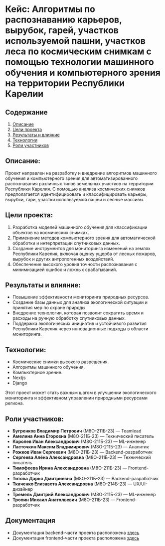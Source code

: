# Кейс: Алгоритмы по распознаванию карьеров, вырубок, гарей, участков используемой пашни, участков леса по космическим снимкам с помощью технологии машинного обучения и компьютерного зрения на территории Республики Карелии


## Содержание
  1. [Описание](#описание)
  2. [Цели проекта](#цели-проекта)
  3. [Результаты и влияние](#результаты-и-влияние)
  4. [Технологии](#технологии)
  5. [Роли участников](#роли-участников)


## Описание:
Проект направлен на разработку и внедрение алгоритмов машинного обучения и компьютерного зрения для автоматизированного распознавания различных типов земельных участков на территории Республики Карелия. С помощью анализа космических снимков предполагается идентифицировать и классифицировать карьеры, вырубки, гари, участки используемой пашни и лесные массивы.

## Цели проекта:
1. Разработка моделей машинного обучения для классификации объектов на космических снимках.
2. Применение методов компьютерного зрения для автоматической обработки и интерпретации спутниковых данных.
3. Создание инструментов для мониторинга изменений на землях Республики Карелия, включая оценку ущерба от лесных пожаров, вырубок и других антропогенных воздействий.
4. Обеспечение высокого уровня точности распознавания с минимизацией ошибок и ложных срабатываний.

## Результаты и влияние:
- Повышение эффективности мониторинга природных ресурсов.
- Создание базы данных для анализа экологической ситуации и принятия мер по охране природы.
- Внедрение технологии, которая позволит сократить время и расходы на ручную обработку спутниковых данных.
- Поддержка экологических инициатив и устойчивого развития Республики Карелия через инновационные подходы в области мониторинга.

## Технологии:
- Космические снимки высокого разрешения.
- Алгоритмы машинного обучения.
- Компьютерное зрение.
- Nextjs
- Django

Этот проект может стать важным шагом в улучшении экологического мониторинга и эффективном управлении природными ресурсами региона.

## Роли участников:
- **Бугренков Владимир Петрович** (М8О-211Б-23) — Teamlead
- **Амелина Анна Егоровна** (М8О-211Б-23) — Технический писатель
- **Королев Иван Александрович** (М8О-211Б-23) — ML-инженер
- **Ласточкин Максим Владимирович** (М8О-211Б-23) — Аналитик
- **Рожков Иван Сергеевич** (М8О-211Б-23) — Backend-разработчик
- **Сергеева Алёна Александровна** (М8О-211Б-23) — Технический писатель
- **Тимофеева Ирина Александровна** (М8О-211Б-23) — Frontend-разработчик
- **Титова Дарья Дмитриевна** (М8О-211Б-23) — Backend-разработчик
- **Ткаченко Елизавета Александровна** (М8О-214Б-23) — UX/UI-дизайнер
- **Тремель Дмитрий Александрович** (М8О-211Б-23) — ML-инженер
- **Тропин Михаил Анатольевич** (М8О-211Б-23) — Frontend-разработчик

## Документация
- Документация backend-части проекта расположена [здесь](./myproject/README.md)
- Документация frontend-части проекта расположена [здесь](./web/README.md)
